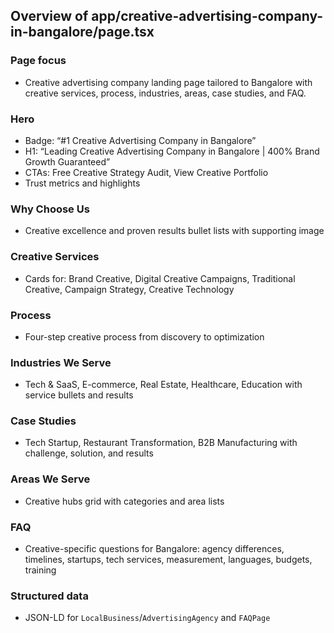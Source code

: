 ## Overview of app/creative-advertising-company-in-bangalore/page.tsx

### Page focus
- Creative advertising company landing page tailored to Bangalore with creative services, process, industries, areas, case studies, and FAQ.

### Hero
- Badge: “#1 Creative Advertising Company in Bangalore”
- H1: “Leading Creative Advertising Company in Bangalore | 400% Brand Growth Guaranteed”
- CTAs: Free Creative Strategy Audit, View Creative Portfolio
- Trust metrics and highlights

### Why Choose Us
- Creative excellence and proven results bullet lists with supporting image

### Creative Services
- Cards for: Brand Creative, Digital Creative Campaigns, Traditional Creative, Campaign Strategy, Creative Technology

### Process
- Four-step creative process from discovery to optimization

### Industries We Serve
- Tech & SaaS, E-commerce, Real Estate, Healthcare, Education with service bullets and results

### Case Studies
- Tech Startup, Restaurant Transformation, B2B Manufacturing with challenge, solution, and results

### Areas We Serve
- Creative hubs grid with categories and area lists

### FAQ
- Creative-specific questions for Bangalore: agency differences, timelines, startups, tech services, measurement, languages, budgets, training

### Structured data
- JSON-LD for `LocalBusiness`/`AdvertisingAgency` and `FAQPage`


